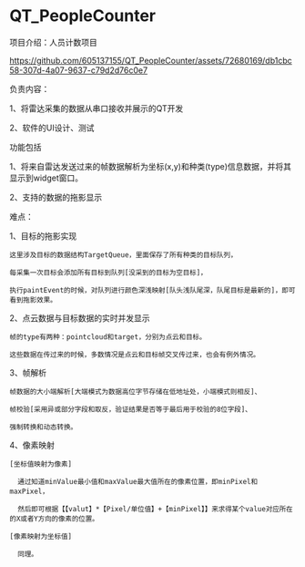 # QT_PeopleCounter
项目介绍：人员计数项目

https://github.com/605137155/QT_PeopleCounter/assets/72680169/db1cbc58-307d-4a07-9637-c79d2d76c0e7

负责内容：

  1、将雷达采集的数据从串口接收并展示的QT开发
  
  2、软件的UI设计、测试

功能包括

  1、将来自雷达发送过来的帧数据解析为坐标(x,y)和种类(type)信息数据，并将其显示到widget窗口。
  
  2、支持的数据的拖影显示

难点：

  1、目标的拖影实现

    这里涉及目标的数据结构TargetQueue，里面保存了所有种类的目标队列，
    
    每采集一次目标会添加所有目标到队列[没采到的目标为空目标]，

    执行paintEvent的时候，对队列进行颜色深浅映射[队头浅队尾深，队尾目标是最新的]，即可看到拖影效果。

  2、点云数据与目标数据的实时并发显示

    帧的type有两种：pointcloud和target，分别为点云和目标。
    
    这些数据在传过来的时候，多数情况是点云和目标帧交叉传过来，也会有例外情况。
    
  3、帧解析
    
    帧数据的大小端解析[大端模式为数据高位字节存储在低地址处，小端模式则相反]、
    
    帧校验[采用异或部分字段和取反，验证结果是否等于最后用于校验的8位字段]、
    
    强制转换和动态转换。 

  4、像素映射
    
    [坐标值映射为像素]
    
      通过知道minValue最小值和maxValue最大值所在的像素位置，即minPixel和maxPixel，
    
      然后即可根据【【valut】*【Pixel/单位值】+【minPixel】】来求得某个value对应所在的X或者Y方向的像素的位置。

    [像素映射为坐标值]

      同理。

    



